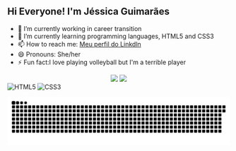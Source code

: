 ## Hi Everyone! I'm Jéssica Guimarães

- 🔭 I’m currently working in career transition
- 🌱 I’m currently learning programming languages, HTML5 and CSS3
- 📫 How to reach me: [Meu perfil do Linkdln](https://www.linkedin.com/feed/?trk=)
- 😄 Pronouns: She/her
- ⚡ Fun fact:I love playing volleyball but I'm a terrible player

<div align="center">
  <img height="180em" src="https://github-readme-stats.vercel.app/api?username=jessicaaguimaraes&show_icons=true&rank_icon=github&theme=radical" />
  <img height="170em" src="https://github-readme-stats.vercel.app/api/top-langs/?username=jessicaaguimaraes&layout=compact&theme=radical" />
</div>

<div>
<img src="https://cdn.jsdelivr.net/gh/devicons/devicon/icons/html5/html5-original.svg" alt="HTML5" width="40" height="40"/>
<img src="https://cdn.jsdelivr.net/gh/devicons/devicon/icons/css3/css3-original.svg" alt="CSS3" width="40" height="40"/>
</div>

![Snake animation](https://github.com/jessicaaguimaraes/jessicaaguimaraes/blob/output/github-contribution-grid-snake.svg)
